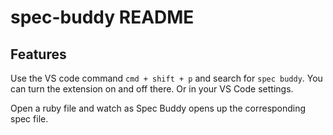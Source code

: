 # spec-buddy README

## Features

Use the VS code command `cmd + shift + p` and search for `spec buddy`. You can turn the extension on and off there. Or in your VS Code settings.

Open a ruby file and watch as Spec Buddy opens up the corresponding spec file.
